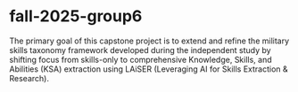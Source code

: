 # fall-2025-group6
The primary goal of this capstone project is to extend and refine the military skills taxonomy framework developed during the independent study by shifting focus from skills-only to comprehensive Knowledge, Skills, and Abilities (KSA) extraction using LAiSER (Leveraging AI for Skills Extraction &amp; Research).
